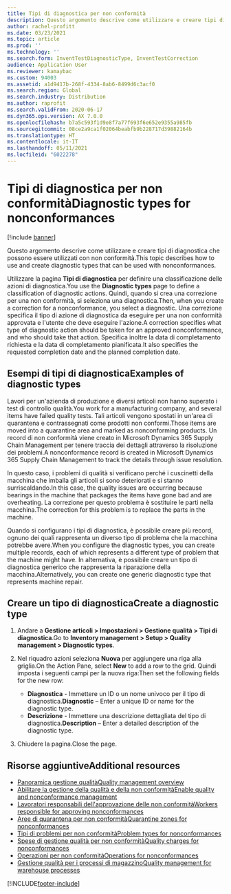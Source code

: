```yaml
---
title: Tipi di diagnostica per non conformità
description: Questo argomento descrive come utilizzare e creare tipi di diagnostica che possono essere utilizzati con non conformità.
author: rachel-profitt
ms.date: 03/23/2021
ms.topic: article
ms.prod: ''
ms.technology: ''
ms.search.form: InventTestDiagnosticType, InventTestCorrection
audience: Application User
ms.reviewer: kamaybac
ms.custom: 94003
ms.assetid: a1d9417b-268f-4334-8ab6-8499d6c3acf0
ms.search.region: Global
ms.search.industry: Distribution
ms.author: raprofit
ms.search.validFrom: 2020-06-17
ms.dyn365.ops.version: AX 7.0.0
ms.openlocfilehash: b7a5c593f1d9e8f7a77f693f6e652e9355a985fb
ms.sourcegitcommit: 08ce2a9ca1f02064beabfb9b228717d39882164b
ms.translationtype: HT
ms.contentlocale: it-IT
ms.lasthandoff: 05/11/2021
ms.locfileid: "6022278"
---
```

# <a name="diagnostic-types-for-nonconformances"></a><span data-ttu-id="dbf83-103">Tipi di diagnostica per non conformità</span><span class="sxs-lookup"><span data-stu-id="dbf83-103">Diagnostic types for nonconformances</span></span>

[!include [banner](../includes/banner.md)]

<span data-ttu-id="dbf83-104">Questo argomento descrive come utilizzare e creare tipi di diagnostica che possono essere utilizzati con non conformità.</span><span class="sxs-lookup"><span data-stu-id="dbf83-104">This topic describes how to use and create diagnostic types that can be used with nonconformances.</span></span>

<span data-ttu-id="dbf83-105">Utilizzare la pagina **Tipi di diagnostica** per definire una classificazione delle azioni di diagnostica.</span><span class="sxs-lookup"><span data-stu-id="dbf83-105">You use the **Diagnostic types** page to define a classification of diagnostic actions.</span></span> <span data-ttu-id="dbf83-106">Quindi, quando si crea una correzione per una non conformità, si seleziona una diagnostica.</span><span class="sxs-lookup"><span data-stu-id="dbf83-106">Then, when you create a correction for a nonconformance, you select a diagnostic.</span></span> <span data-ttu-id="dbf83-107">Una correzione specifica il tipo di azione di diagnostica da eseguire per una non conformità approvata e l'utente che deve eseguire l'azione.</span><span class="sxs-lookup"><span data-stu-id="dbf83-107">A correction specifies what type of diagnostic action should be taken for an approved nonconformance, and who should take that action.</span></span> <span data-ttu-id="dbf83-108">Specifica inoltre la data di completamento richiesta e la data di completamento pianificata.</span><span class="sxs-lookup"><span data-stu-id="dbf83-108">It also specifies the requested completion date and the planned completion date.</span></span>

## <a name="examples-of-diagnostic-types"></a><span data-ttu-id="dbf83-109">Esempi di tipi di diagnostica</span><span class="sxs-lookup"><span data-stu-id="dbf83-109">Examples of diagnostic types</span></span>

<span data-ttu-id="dbf83-110">Lavori per un'azienda di produzione e diversi articoli non hanno superato i test di controllo qualità.</span><span class="sxs-lookup"><span data-stu-id="dbf83-110">You work for a manufacturing company, and several items have failed quality tests.</span></span> <span data-ttu-id="dbf83-111">Tali articoli vengono spostati in un'area di quarantena e contrassegnati come prodotti non conformi.</span><span class="sxs-lookup"><span data-stu-id="dbf83-111">Those items are moved into a quarantine area and marked as nonconforming products.</span></span> <span data-ttu-id="dbf83-112">Un record di non conformità viene creato in Microsoft Dynamics 365 Supply Chain Management per tenere traccia dei dettagli attraverso la risoluzione dei problemi.</span><span class="sxs-lookup"><span data-stu-id="dbf83-112">A nonconformance record is created in Microsoft Dynamics 365 Supply Chain Management to track the details through issue resolution.</span></span>

<span data-ttu-id="dbf83-113">In questo caso, i problemi di qualità si verificano perché i cuscinetti della macchina che imballa gli articoli si sono deteriorati e si stanno surriscaldando.</span><span class="sxs-lookup"><span data-stu-id="dbf83-113">In this case, the quality issues are occurring because bearings in the machine that packages the items have gone bad and are overheating.</span></span> <span data-ttu-id="dbf83-114">La correzione per questo problema è sostituire le parti nella macchina.</span><span class="sxs-lookup"><span data-stu-id="dbf83-114">The correction for this problem is to replace the parts in the machine.</span></span>

<span data-ttu-id="dbf83-115">Quando si configurano i tipi di diagnostica, è possibile creare più record, ognuno dei quali rappresenta un diverso tipo di problema che la macchina potrebbe avere.</span><span class="sxs-lookup"><span data-stu-id="dbf83-115">When you configure the diagnostic types, you can create multiple records, each of which represents a different type of problem that the machine might have.</span></span> <span data-ttu-id="dbf83-116">In alternativa, è possibile creare un tipo di diagnostica generico che rappresenta la riparazione della macchina.</span><span class="sxs-lookup"><span data-stu-id="dbf83-116">Alternatively, you can create one generic diagnostic type that represents machine repair.</span></span>

## <a name="create-a-diagnostic-type"></a><span data-ttu-id="dbf83-117">Creare un tipo di diagnostica</span><span class="sxs-lookup"><span data-stu-id="dbf83-117">Create a diagnostic type</span></span>

1. <span data-ttu-id="dbf83-118">Andare a **Gestione articoli \> Impostazioni \> Gestione qualità \> Tipi di diagnostica**.</span><span class="sxs-lookup"><span data-stu-id="dbf83-118">Go to **Inventory management \> Setup \> Quality management \> Diagnostic types**.</span></span>
1. <span data-ttu-id="dbf83-119">Nel riquadro azioni seleziona **Nuova** per aggiungere una riga alla griglia.</span><span class="sxs-lookup"><span data-stu-id="dbf83-119">On the Action Pane, select **New** to add a row to the grid.</span></span> <span data-ttu-id="dbf83-120">Quindi imposta i seguenti campi per la nuova riga:</span><span class="sxs-lookup"><span data-stu-id="dbf83-120">Then set the following fields for the new row:</span></span>

    - <span data-ttu-id="dbf83-121">**Diagnostica** - Immettere un ID o un nome univoco per il tipo di diagnostica.</span><span class="sxs-lookup"><span data-stu-id="dbf83-121">**Diagnostic** – Enter a unique ID or name for the diagnostic type.</span></span>
    - <span data-ttu-id="dbf83-122">**Descrizione** - Immettere una descrizione dettagliata del tipo di diagnostica.</span><span class="sxs-lookup"><span data-stu-id="dbf83-122">**Description** – Enter a detailed description of the diagnostic type.</span></span>

1. <span data-ttu-id="dbf83-123">Chiudere la pagina.</span><span class="sxs-lookup"><span data-stu-id="dbf83-123">Close the page.</span></span>

## <a name="additional-resources"></a><span data-ttu-id="dbf83-124">Risorse aggiuntive</span><span class="sxs-lookup"><span data-stu-id="dbf83-124">Additional resources</span></span>

- [<span data-ttu-id="dbf83-125">Panoramica gestione qualità</span><span class="sxs-lookup"><span data-stu-id="dbf83-125">Quality management overview</span></span>](quality-management-processes.md)
- [<span data-ttu-id="dbf83-126">Abilitare la gestione della qualità e della non conformità</span><span class="sxs-lookup"><span data-stu-id="dbf83-126">Enable quality and nonconformance management</span></span>](enable-quality-management.md)
- [<span data-ttu-id="dbf83-127">Lavoratori responsabili dell'approvazione delle non conformità</span><span class="sxs-lookup"><span data-stu-id="dbf83-127">Workers responsible for approving nonconformances</span></span>](quality-responsible-workers.md)
- [<span data-ttu-id="dbf83-128">Aree di quarantena per non conformità</span><span class="sxs-lookup"><span data-stu-id="dbf83-128">Quarantine zones for nonconformances</span></span>](quality-quarantine-zones.md)
- [<span data-ttu-id="dbf83-129">Tipi di problemi per non conformità</span><span class="sxs-lookup"><span data-stu-id="dbf83-129">Problem types for nonconformances</span></span>](quality-problem-types.md)
- [<span data-ttu-id="dbf83-130">Spese di gestione qualità per non conformità</span><span class="sxs-lookup"><span data-stu-id="dbf83-130">Quality charges for nonconformances</span></span>](quality-charges.md)
- [<span data-ttu-id="dbf83-131">Operazioni per non conformità</span><span class="sxs-lookup"><span data-stu-id="dbf83-131">Operations for nonconformances</span></span>](quality-operations.md)
- [<span data-ttu-id="dbf83-132">Gestione qualità per i processi di magazzino</span><span class="sxs-lookup"><span data-stu-id="dbf83-132">Quality management for warehouse processes</span></span>](quality-management-for-warehouses-processes.md)

[!INCLUDE[footer-include](../../includes/footer-banner.md)]
